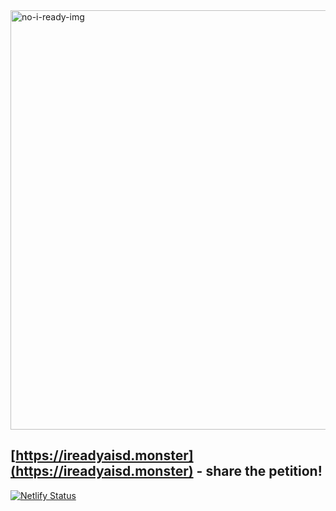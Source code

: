 <img width="671" alt="no-i-ready-img" src="https://user-images.githubusercontent.com/19589006/119204544-4fe30380-ba5b-11eb-9474-5c5c14c75794.png">

## [https://ireadyaisd.monster](https://ireadyaisd.monster) - share the petition!
[![Netlify Status](https://api.netlify.com/api/v1/badges/858ff177-896f-4929-9ff3-a67230b181da/deploy-status)](https://app.netlify.com/sites/no-i-ready/deploys)
